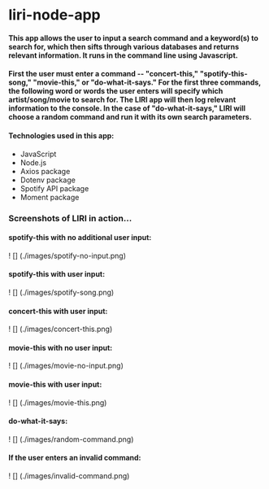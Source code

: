 # liri-node-app

#### This app allows the user to input a search command and a keyword(s) to search for, which then sifts through various databases and returns relevant information. It runs in the command line using Javascript.

#### First the user must enter a command -- "concert-this," "spotify-this-song," "movie-this," or "do-what-it-says." For the first three commands, the following word or words the user enters will specify which artist/song/movie to search for. The LIRI app will then log relevant information to the console. In the case of "do-what-it-says," LIRI will choose a random command and run it with its own search parameters.

#### Technologies used in this app:
* JavaScript
* Node.js
* Axios package
* Dotenv package
* Spotify API package
* Moment package

### Screenshots of LIRI in action...

#### spotify-this with no additional user input:
! [] (./images/spotify-no-input.png)

#### spotify-this with user input:
! [] (./images/spotify-song.png)

#### concert-this with user input: 
! [] (./images/concert-this.png)

#### movie-this with no user input: 
! [] (./images/movie-no-input.png)

#### movie-this with user input:
! [] (./images/movie-this.png)

#### do-what-it-says:
! [] (./images/random-command.png)

#### If the user enters an invalid command:
! [] (./images/invalid-command.png)


